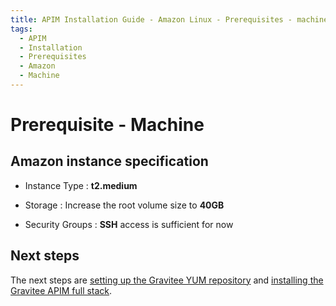 ```yaml
---
title: APIM Installation Guide - Amazon Linux - Prerequisites - machine
tags:
  - APIM
  - Installation
  - Prerequisites
  - Amazon
  - Machine
---
```


# Prerequisite - Machine

## Amazon instance specification

-   Instance Type : **t2.medium**

-   Storage : Increase the root volume size to **40GB**

-   Security Groups : **SSH** access is sufficient for now

## Next steps

The next steps are [setting up the Gravitee YUM repository](installation-guide-amazon-prerequisite-yum.md) and [installing the Gravitee APIM full stack](installation-guide-amazon-stack.md).
